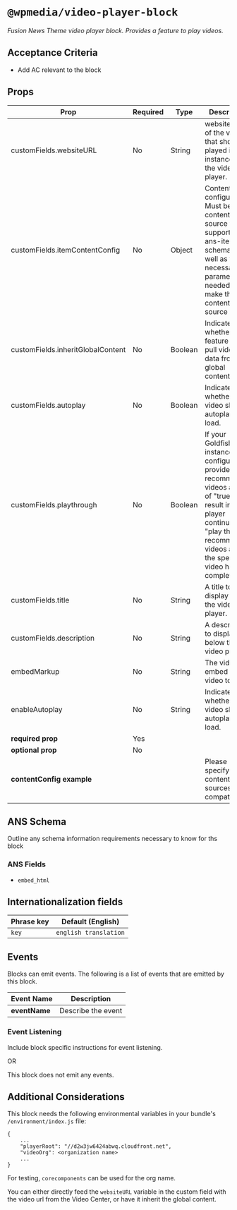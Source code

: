 # `@wpmedia/video-player-block`
_Fusion News Theme video player block. Provides a feature to play videos._

## Acceptance Criteria
- Add AC relevant to the block

## Props
| **Prop** | **Required** | **Type** | **Description** |
|---|---|---|---|
|customFields.websiteURL|No|String|website URL of the video that should be played in this instance of the video player.|
|customFields.itemContentConfig|No|Object|Content configuration. Must be a content source that supports the ans-item schema, as well as the necessary parameters needed to make the content source call.|
|customFields.inheritGlobalContent|No|Boolean|Indicates whether this feature should pull video data from global content.|
|customFields.autoplay|No|Boolean|Indicates whether the video should autoplay on load.|
|customFields.playthrough|No|Boolean|If your Goldfish instance is configured to provide recommended videos a value of "true" will result in the player continuing to "play through" recommended videos after the specified video has completed.|
|customFields.title|No|String|A title to display above the video player.|
|customFields.description|No|String|A description to display below the video player.|
|embedMarkup|No|String|The video embed of the video to play. |
|enableAutoplay|No|String|Indicates whether the video should autoplay on load.|
| **required prop** | Yes | | |
| **optional prop** | No | | |
| **contentConfig example** | | | Please specify which content sources are compatible |

## ANS Schema
Outline any schema information requirements necessary to know for ths block

### ANS Fields
- `embed_html`

## Internationalization fields
| Phrase key | Default (English) |
|---|---|
|`key`|`english translation`|

## Events
Blocks can emit events. The following is a list of events that are emitted by this block.

| **Event Name** | **Description** |
|---|---|
| **eventName** | Describe the event |

### Event Listening
Include block specific instructions for event listening.

OR

This block does not emit any events.

## Additional Considerations
This block needs the following environmental variables in your bundle's `/environment/index.js` file:
```
{
    ...
    "playerRoot": "//d2w3jw6424abwq.cloudfront.net",
    "videoOrg": <organization name>
    ...
}
```

For testing, `corecomponents` can be used for the org name.

You can either directly feed the `websiteURL` variable in the custom field with the video url from the Video Center, or have it inherit the global content.